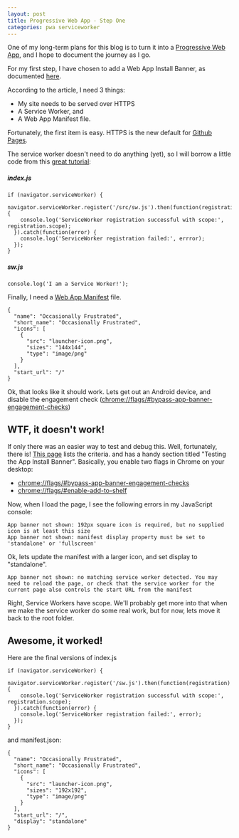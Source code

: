 ```yaml
---
layout: post
title: Progressive Web App - Step One
categories: pwa serviceworker
---
```

One of my long-term plans for this blog is to turn it into a [Progressive Web App][pwa], and
I hope to document the journey as I go.

For my first step, I have chosen to add a Web App Install Banner, as documented [here][banner].

According to the article, I need 3 things:

- My site needs to be served over HTTPS
- A Service Worker, and
- A Web App Manifest file.

Fortunately, the first item is easy. HTTPS is the new default for [Github Pages][github].

The service worker doesn't need to do anything (yet), so I will borrow a little code from
this [great tutorial][tutorial]:

##### index.js

    if (navigator.serviceWorker) {
      navigator.serviceWorker.register('/src/sw.js').then(function(registration) {
        console.log('ServiceWorker registration successful with scope:',  registration.scope);
      }).catch(function(error) {
        console.log('ServiceWorker registration failed:', errror);
      });
    }

##### sw.js

    console.log('I am a Service Worker!');

Finally, I need a [Web App Manifest][manifest] file.

    {
      "name": "Occasionally Frustrated",
      "short_name": "Occasionally Frustrated",
      "icons": [
        {
          "src": "launcher-icon.png",
          "sizes": "144x144",
          "type": "image/png"
        }
      ],
      "start_url": "/"
    }

Ok, that looks like it should work. Lets get out an Android device, and disable the
engagement check ([chrome://flags/#bypass-app-banner-engagement-checks](chrome://flags/#bypass-app-banner-engagement-checks))

## WTF, it doesn't work!

If only there was an easier way to test and debug this. Well, fortunately, there is! [This page][criteria] lists the criteria.
and has a handy section titled "Testing the App Install Banner". Basically, you enable two flags in Chrome on your desktop:

- [chrome://flags/#bypass-app-banner-engagement-checks](chrome://flags/#bypass-app-banner-engagement-checks)
- [chrome://flags/#enable-add-to-shelf](chrome://flags/#enable-add-to-shelf)

Now, when I load the page, I see the following errors in my JavaScript console:

    App banner not shown: 192px square icon is required, but no supplied icon is at least this size
    App banner not shown: manifest display property must be set to 'standalone' or 'fullscreen'

Ok, lets update the manifest with a larger icon, and set display to "standalone".

    App banner not shown: no matching service worker detected. You may need to reload the page, or check that the service worker for the current page also controls the start URL from the manifest

Right, Service Workers have scope. We'll probably get more into that when we make the service worker do
some real work, but for now, lets move it back to the root folder.

## Awesome, it worked!

Here are the final versions of index.js

    if (navigator.serviceWorker) {
      navigator.serviceWorker.register('/sw.js').then(function(registration) {
        console.log('ServiceWorker registration successful with scope:',  registration.scope);
      }).catch(function(error) {
        console.log('ServiceWorker registration failed:', error);
      });
    }

 and manifest.json:

    {
      "name": "Occasionally Frustrated",
      "short_name": "Occasionally Frustrated",
      "icons": [
        {
          "src": "launcher-icon.png",
          "sizes": "192x192",
          "type": "image/png"
        }
      ],
      "start_url": "/",
      "display": "standalone"
    }



[pwa]: https://developers.google.com/web/progressive-web-apps/
[banner]: https://developers.google.com/web/updates/2015/03/increasing-engagement-with-app-install-banners-in-chrome-for-android
[github]: https://github.com/blog/2186-https-for-github-pages/
[tutorial]: http://www.html5rocks.com/en/tutorials/service-worker/introduction/
[manifest]: https://developers.google.com/web/updates/2014/11/Support-for-installable-web-apps-with-webapp-manifest-in-chrome-38-for-Android
[criteria]: https://developers.google.com/web/fundamentals/engage-and-retain/app-install-banners/web-app-install-banners?hl=en
